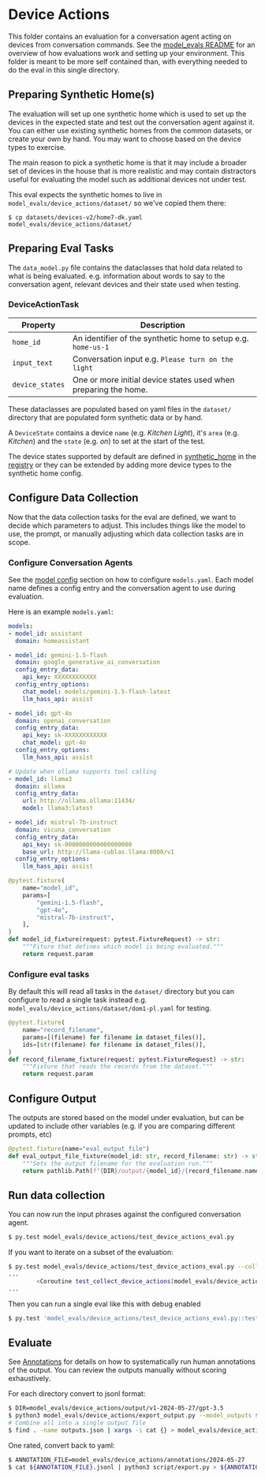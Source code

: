# Device Actions

This folder contains an evaluation for a conversation agent acting on devices from
conversation commands. See the [model_evals README](../README.md)
for an overview of how evaluations work and setting up your environment. This
folder is meant to be more self contained than, with everything needed to do
the eval in this single directory.

## Preparing Synthetic Home(s)

The evaluation will set up one synthetic home which is used to set up the devices
in the expected state and test out the conversation agent against it. You can
either use existing synthetic homes from the common datasets, or create your own
by hand. You may want to choose based on the device types to exercise.

The main reason to pick a synthetic home is that it may include a broader set of
devices in the house that is more realistic and may contain distractors useful
for evaluating the model such as additional devices not under test.

This eval expects the synthetic homes to live in `model_evals/device_actions/dataset/`
so we've copied them there:

```
$ cp datasets/devices-v2/home7-dk.yaml model_evals/device_actions/dataset/
```

## Preparing Eval Tasks

The `data_model.py` file contains the dataclasses that hold data related to what
is being evaluated. e.g. information about words to say to the conversation agent,
relevant devices and their state used when testing.

### DeviceActionTask

| Property        | Description                                                     |
| --------------- | --------------------------------------------------------------- |
| `home_id`       | An identifier of the synthetic home to setup e.g. `home-us-1`   |
| `input_text`    | Conversation input e.g. `Please turn on the light`              |
| `device_states` | One or more initial device states used when preparing the home. |

These dataclasses are populated based on yaml files in the `dataset/` directory
that are populated form synthetic data or by hand.

A `DeviceState` contains a device `name` (e.g. _Kitchen Light_), it's `area` (e.g. _Kitchen_)
and the `state` (e.g. _on_) to set at the start of the test.

The device states supported by default are defined in [synthetic_home](https://github.com/allenporter/synthetic-home) in the [registry](https://github.com/allenporter/synthetic-home/tree/main/synthetic_home/registry) or they can be extended by adding more device types to the synthetic home config.

## Configure Data Collection

Now that the data collection tasks for the eval are defined, we want to decide
which parameters to adjust. This includes things like the model to use, the prompt,
or manually adjusting which data collection tasks are in scope.

### Configure Conversation Agents

See the [model config](../README.md) section on how to configure `models.yaml`. Each
model name defines a config entry and the conversation agent to use during evaluation.

Here is an example `models.yaml`:

```yaml
models:
- model_id: assistant
  domain: homeassistant

- model_id: gemini-1.5-flash
  domain: google_generative_ai_conversation
  config_entry_data:
    api_key: XXXXXXXXXXXX
  config_entry_options:
    chat_model: models/gemini-1.5-flash-latest
    llm_hass_api: assist

- model_id: gpt-4o
  domain: openai_conversation
  config_entry_data:
    api_key: sk-XXXXXXXXXXXX
    chat_model: gpt-4o
  config_entry_options:
    llm_hass_api: assist

# Update when ollama supports tool calling
- model_id: llama3
  domain: ollama
  config_entry_data:
    url: http://ollama.ollama:11434/
    model: llama3:latest

- model_id: mistral-7b-instruct
  domain: vicuna_conversation
  config_entry_data:
    api_key: sk-0000000000000000000
    base_url: http://llama-cublas.llama:8000/v1
  config_entry_options:
    llm_hass_api: assist
```

```python
@pytest.fixture(
    name="model_id",
    params=[
        "gemini-1.5-flash",
        "gpt-4o",
        "mistral-7b-instruct",
    ],
)
def model_id_fixture(request: pytest.FixtureRequest) -> str:
    """Fiture that defines which model is being evaluated."""
    return request.param
```

### Configure eval tasks

By default this will read all tasks in the `dataset/` directory but you can configure
to read a single task instead e.g. `model_evals/device_actions/dataset/dom1-pl.yaml` for testing.

```python
@pytest.fixture(
    name="record_filename",
    params=[(filename) for filename in dataset_files()],
    ids=[str(filename) for filename in dataset_files()],
)
def record_filename_fixture(request: pytest.FixtureRequest) -> str:
    """Fixture that reads the records from the dataset."""
    return request.param
```

## Configure Output

The outputs are stored based on the model under evaluation, but can be updated
to include other variables (e.g. if you are comparing different prompts, etc)

```python
@pytest.fixture(name="eval_output_file")
def eval_output_file_fixture(model_id: str, record_filename: str) -> str:
    """Sets the output filename for the evaluation run."""
    return pathlib.Path(f"{DIR}/output/{model_id}/{record_filename.name}.yaml")
```

## Run data collection

You can now run the input phrases against the configured conversation agent.

```bash
$ py.test model_evals/device_actions/test_device_actions_eval.py
```

If you want to iterate on a subset of the evaluation:

```bash
$ py.test model_evals/device_actions/test_device_actions_eval.py --collect-only
...
        <Coroutine test_collect_device_actions[model_evals/device_actions/dataset/home5-cn-fan.yaml-assistant]>
...
```

Then you can run a single eval like this with debug enabled

```bash
$ py.test 'model_evals/device_actions/test_device_actions_eval.py::test_collect_device_actions[model_evals/device_actions/dataset/dom1-pl-todo-list.yaml-assistant]' -s -vv
```

## Evaluate

See [Annotations](../../script/README.md) for details on how to systematically
run human annotations of the output. You can review the outputs manually without
scoring exhaustively.

For each directory convert to jsonl format:
```bash
$ DIR=model_evals/device_actions/output/v1-2024-05-27/gpt-3.5
$ python3 model_evals/device_actions/export_output.py --model_outputs ${DIR} --output_type=json  > ${DIR}/outputs.json
# Combine all into a single output file
$ find . -name outputs.json | xargs -i cat {} > model_evals/device_actions/output/outputs-combined-2025-05-27.json
```

One rated, convert back to yaml:

```bash
$ ANNOTATION_FILE=model_evals/device_actions/annotations/2024-05-27
$ cat ${ANNOTATION_FILE}.jsonl | python3 script/export.py > ${ANNOTATION_FILE}.yaml
```

